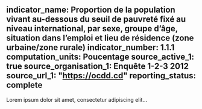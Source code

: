 indicator_name: Proportion de la population vivant au-dessous du seuil de pauvreté fixé au niveau international, par sexe, groupe d’âge, situation dans l’emploi et lieu de résidence (zone urbaine/zone rurale)
indicator_number: 1.1.1
computation_units: Poucentage
source_active_1: true
source_organisation_1: Enquête 1-2-3 2012
source_url_1: "https://ocdd.cd"
reporting_status: complete
---
Lorem ipsum dolor sit amet, consectetur adipiscing elit...